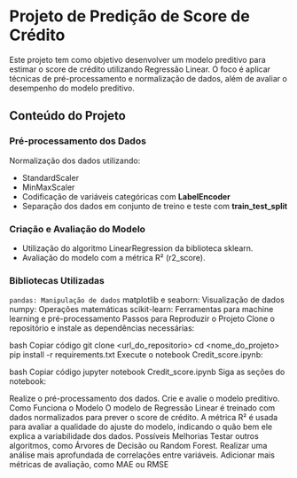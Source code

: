 # Projeto de Predição de Score de Crédito
Este projeto tem como objetivo desenvolver um modelo preditivo para estimar o score de crédito utilizando Regressão Linear. O foco é aplicar técnicas de pré-processamento e normalização de dados, além de avaliar o desempenho do modelo preditivo.

## Conteúdo do Projeto

### Pré-processamento dos Dados
Normalização dos dados utilizando:
  - StandardScaler
  - MinMaxScaler
- Codificação de variáveis categóricas com **LabelEncoder**
- Separação dos dados em conjunto de treino e teste com **train_test_split**

### Criação e Avaliação do Modelo
- Utilização do algoritmo LinearRegression da biblioteca sklearn.
- Avaliação do modelo com a métrica R² (r2_score).

### Bibliotecas Utilizadas
``pandas: Manipulação de dados``
matplotlib e seaborn: Visualização de dados
numpy: Operações matemáticas
scikit-learn: Ferramentas para machine learning e pré-processamento
Passos para Reproduzir o Projeto
Clone o repositório e instale as dependências necessárias:

bash
Copiar código
git clone <url_do_repositorio>
cd <nome_do_projeto>
pip install -r requirements.txt
Execute o notebook Credit_score.ipynb:

bash
Copiar código
jupyter notebook Credit_score.ipynb
Siga as seções do notebook:

Realize o pré-processamento dos dados.
Crie e avalie o modelo preditivo.
Como Funciona o Modelo
O modelo de Regressão Linear é treinado com dados normalizados para prever o score de crédito.
A métrica R² é usada para avaliar a qualidade do ajuste do modelo, indicando o quão bem ele explica a variabilidade dos dados.
Possíveis Melhorias
Testar outros algoritmos, como Árvores de Decisão ou Random Forest.
Realizar uma análise mais aprofundada de correlações entre variáveis.
Adicionar mais métricas de avaliação, como MAE ou RMSE
